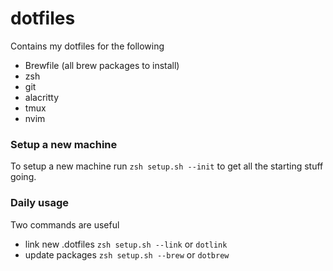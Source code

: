 # dotfiles

Contains my dotfiles for the following 
- Brewfile (all brew packages to install)
- zsh
- git
- alacritty
- tmux
- nvim

### Setup a new machine
To setup a new machine run `zsh setup.sh --init` to get all the starting stuff going.

### Daily usage
Two commands are useful

- link new .dotfiles `zsh setup.sh --link` or `dotlink`
- update packages `zsh setup.sh --brew` or `dotbrew`

